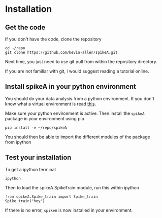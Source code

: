 # Installation

## Get the code

If you don't have the code, clone the repository

```
cd ~/repo
git clone https://github.com/kevin-allen/spikeA.git
```

Next time, you just need to use git pull from within the repository directory.

If you are not familiar with git, I would suggest reading a tutorial online.

## Install spikeA in your python environment

You should do your data analysis from a python environment. If you don't know what a virtual environment is read [this](https://docs.python.org/3/library/venv.html#venv-def).

Make sure your python environment is active. Then install the `spikeA` package in your environment using pip.

```
pip install -e ~/repo/spikeA
```

You should then be able to import the different modules of the package from ipython

## Test your installation

To get a ipython terminal
```
ipython
```

Then to load the spikeA.SpikeTrain module, run this within ipython
```
from spikeA.Spike_train import Spike_train
Spike_train("hey")
```
If there is no error, `spikeA` is now installed in your environment.
